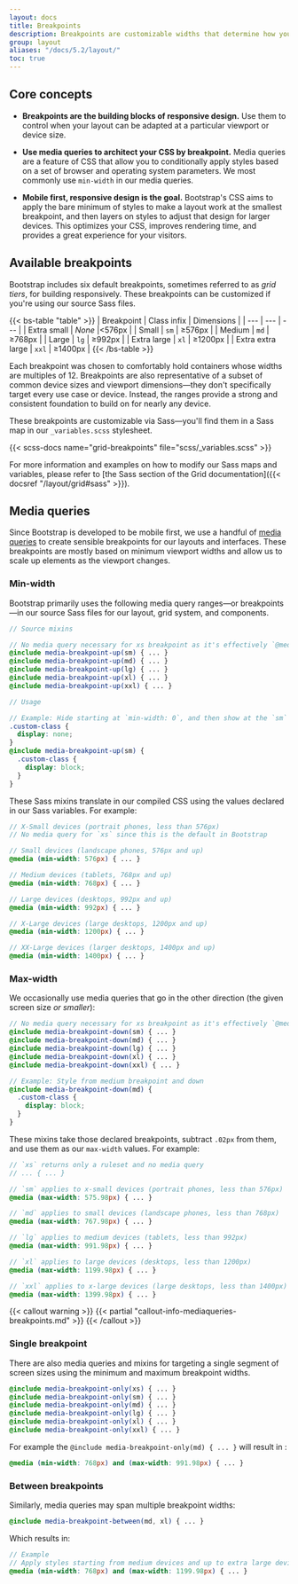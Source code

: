 ```yaml
---
layout: docs
title: Breakpoints
description: Breakpoints are customizable widths that determine how your responsive layout behaves across device or viewport sizes in Bootstrap.
group: layout
aliases: "/docs/5.2/layout/"
toc: true
---
```


## Core concepts

- **Breakpoints are the building blocks of responsive design.** Use them to control when your layout can be adapted at a particular viewport or device size.

- **Use media queries to architect your CSS by breakpoint.** Media queries are a feature of CSS that allow you to conditionally apply styles based on a set of browser and operating system parameters. We most commonly use `min-width` in our media queries.

- **Mobile first, responsive design is the goal.** Bootstrap's CSS aims to apply the bare minimum of styles to make a layout work at the smallest breakpoint, and then layers on styles to adjust that design for larger devices. This optimizes your CSS, improves rendering time, and provides a great experience for your visitors.

## Available breakpoints

Bootstrap includes six default breakpoints, sometimes referred to as _grid tiers_, for building responsively. These breakpoints can be customized if you're using our source Sass files.

{{< bs-table "table" >}}
| Breakpoint | Class infix | Dimensions |
| --- | --- | --- |
| Extra small | <em>None</em> |&lt;576px |
| Small | `sm` | &ge;576px |
| Medium | `md` | &ge;768px |
| Large | `lg` | &ge;992px |
| Extra large | `xl` | &ge;1200px |
| Extra extra large | `xxl` | &ge;1400px |
{{< /bs-table >}}


Each breakpoint was chosen to comfortably hold containers whose widths are multiples of 12. Breakpoints are also representative of a subset of common device sizes and viewport dimensions—they don't specifically target every use case or device. Instead, the ranges provide a strong and consistent foundation to build on for nearly any device.

These breakpoints are customizable via Sass—you'll find them in a Sass map in our `_variables.scss` stylesheet.

{{< scss-docs name="grid-breakpoints" file="scss/_variables.scss" >}}

For more information and examples on how to modify our Sass maps and variables, please refer to [the Sass section of the Grid documentation]({{< docsref "/layout/grid#sass" >}}).

## Media queries

Since Bootstrap is developed to be mobile first, we use a handful of [media queries](https://developer.mozilla.org/en-US/docs/Web/CSS/Media_Queries/Using_media_queries) to create sensible breakpoints for our layouts and interfaces. These breakpoints are mostly based on minimum viewport widths and allow us to scale up elements as the viewport changes.

### Min-width

Bootstrap primarily uses the following media query ranges—or breakpoints—in our source Sass files for our layout, grid system, and components.

```scss
// Source mixins

// No media query necessary for xs breakpoint as it's effectively `@media (min-width: 0) { ... }`
@include media-breakpoint-up(sm) { ... }
@include media-breakpoint-up(md) { ... }
@include media-breakpoint-up(lg) { ... }
@include media-breakpoint-up(xl) { ... }
@include media-breakpoint-up(xxl) { ... }

// Usage

// Example: Hide starting at `min-width: 0`, and then show at the `sm` breakpoint
.custom-class {
  display: none;
}
@include media-breakpoint-up(sm) {
  .custom-class {
    display: block;
  }
}
```

These Sass mixins translate in our compiled CSS using the values declared in our Sass variables. For example:

```scss
// X-Small devices (portrait phones, less than 576px)
// No media query for `xs` since this is the default in Bootstrap

// Small devices (landscape phones, 576px and up)
@media (min-width: 576px) { ... }

// Medium devices (tablets, 768px and up)
@media (min-width: 768px) { ... }

// Large devices (desktops, 992px and up)
@media (min-width: 992px) { ... }

// X-Large devices (large desktops, 1200px and up)
@media (min-width: 1200px) { ... }

// XX-Large devices (larger desktops, 1400px and up)
@media (min-width: 1400px) { ... }
```

### Max-width

We occasionally use media queries that go in the other direction (the given screen size _or smaller_):

```scss
// No media query necessary for xs breakpoint as it's effectively `@media (max-width: 0) { ... }`
@include media-breakpoint-down(sm) { ... }
@include media-breakpoint-down(md) { ... }
@include media-breakpoint-down(lg) { ... }
@include media-breakpoint-down(xl) { ... }
@include media-breakpoint-down(xxl) { ... }

// Example: Style from medium breakpoint and down
@include media-breakpoint-down(md) {
  .custom-class {
    display: block;
  }
}
```

These mixins take those declared breakpoints, subtract `.02px` from them, and use them as our `max-width` values. For example:

```scss
// `xs` returns only a ruleset and no media query
// ... { ... }

// `sm` applies to x-small devices (portrait phones, less than 576px)
@media (max-width: 575.98px) { ... }

// `md` applies to small devices (landscape phones, less than 768px)
@media (max-width: 767.98px) { ... }

// `lg` applies to medium devices (tablets, less than 992px)
@media (max-width: 991.98px) { ... }

// `xl` applies to large devices (desktops, less than 1200px)
@media (max-width: 1199.98px) { ... }

// `xxl` applies to x-large devices (large desktops, less than 1400px)
@media (max-width: 1399.98px) { ... }
```

{{< callout warning >}}
{{< partial "callout-info-mediaqueries-breakpoints.md" >}}
{{< /callout >}}

### Single breakpoint

There are also media queries and mixins for targeting a single segment of screen sizes using the minimum and maximum breakpoint widths.

```scss
@include media-breakpoint-only(xs) { ... }
@include media-breakpoint-only(sm) { ... }
@include media-breakpoint-only(md) { ... }
@include media-breakpoint-only(lg) { ... }
@include media-breakpoint-only(xl) { ... }
@include media-breakpoint-only(xxl) { ... }
```

For example the `@include media-breakpoint-only(md) { ... }` will result in :

```scss
@media (min-width: 768px) and (max-width: 991.98px) { ... }
```

### Between breakpoints

Similarly, media queries may span multiple breakpoint widths:

```scss
@include media-breakpoint-between(md, xl) { ... }
```

Which results in:

```scss
// Example
// Apply styles starting from medium devices and up to extra large devices
@media (min-width: 768px) and (max-width: 1199.98px) { ... }
```
